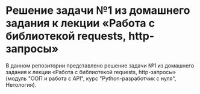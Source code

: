# Решение задачи №1 из домашнего задания к лекции «Работа с библиотекой requests, http-запросы»

В данном репозитории представлено решение задачи №1 из домашнего задания к лекции «Работа с библиотекой requests, http-запросы» (модуль "ООП и работа с API", курс "Python-разработчик с нуля", Нетология).